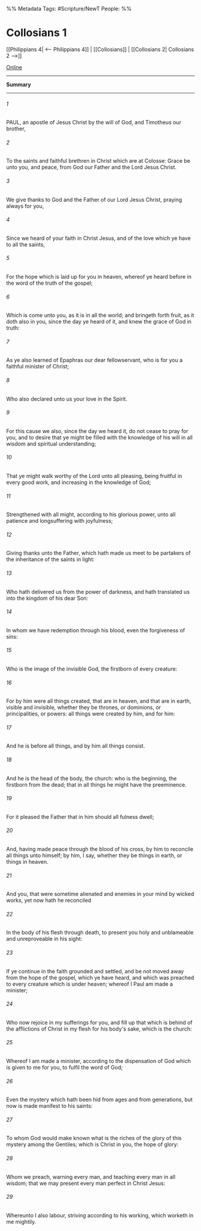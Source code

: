%% Metadata
Tags: #Scripture/NewT
People: 
%%
# Collosians 1
[[Philippians 4| <-- Philippians 4]] | [[Collosians]] | [[Collosians 2| Collosians 2 -->]]

[Online](https://churchofjesuschrist.org/study/scriptures/nt/col/1?lang=eng)

---
__Summary__



---
###### 1
PAUL, an apostle of Jesus Christ by the will of God, and Timotheus our brother,
###### 2
To the saints and faithful brethren in Christ which are at Colosse: Grace be unto you, and peace, from God our Father and the Lord Jesus Christ.
###### 3
We give thanks to God and the Father of our Lord Jesus Christ, praying always for you,
###### 4
Since we heard of your faith in Christ Jesus, and of the love which ye have to all the saints,
###### 5
For the hope which is laid up for you in heaven, whereof ye heard before in the word of the truth of the gospel;
###### 6
Which is come unto you, as it is in all the world; and bringeth forth fruit, as it doth also in you, since the day ye heard of it, and knew the grace of God in truth:
###### 7
As ye also learned of Epaphras our dear fellowservant, who is for you a faithful minister of Christ;
###### 8
Who also declared unto us your love in the Spirit.
###### 9
For this cause we also, since the day we heard it, do not cease to pray for you, and to desire that ye might be filled with the knowledge of his will in all wisdom and spiritual understanding;
###### 10
That ye might walk worthy of the Lord unto all pleasing, being fruitful in every good work, and increasing in the knowledge of God;
###### 11
Strengthened with all might, according to his glorious power, unto all patience and longsuffering with joyfulness;
###### 12
Giving thanks unto the Father, which hath made us meet to be partakers of the inheritance of the saints in light:
###### 13
Who hath delivered us from the power of darkness, and hath translated us into the kingdom of his dear Son:
###### 14
In whom we have redemption through his blood, even the forgiveness of sins:
###### 15
Who is the image of the invisible God, the firstborn of every creature:
###### 16
For by him were all things created, that are in heaven, and that are in earth, visible and invisible, whether they be thrones, or dominions, or principalities, or powers: all things were created by him, and for him:
###### 17
And he is before all things, and by him all things consist.
###### 18
And he is the head of the body, the church: who is the beginning, the firstborn from the dead; that in all things he might have the preeminence.
###### 19
For it pleased the Father that in him should all fulness dwell;
###### 20
And, having made peace through the blood of his cross, by him to reconcile all things unto himself; by him, I say, whether they be things in earth, or things in heaven.
###### 21
And you, that were sometime alienated and enemies in your mind by wicked works, yet now hath he reconciled
###### 22
In the body of his flesh through death, to present you holy and unblameable and unreproveable in his sight:
###### 23
If ye continue in the faith grounded and settled, and be not moved away from the hope of the gospel, which ye have heard, and which was preached to every creature which is under heaven; whereof I Paul am made a minister;
###### 24
Who now rejoice in my sufferings for you, and fill up that which is behind of the afflictions of Christ in my flesh for his body's sake, which is the church:
###### 25
Whereof I am made a minister, according to the dispensation of God which is given to me for you, to fulfil the word of God;
###### 26
Even the mystery which hath been hid from ages and from generations, but now is made manifest to his saints:
###### 27
To whom God would make known what is the riches of the glory of this mystery among the Gentiles; which is Christ in you, the hope of glory:
###### 28
Whom we preach, warning every man, and teaching every man in all wisdom; that we may present every man perfect in Christ Jesus:
###### 29
Whereunto I also labour, striving according to his working, which worketh in me mightily.



